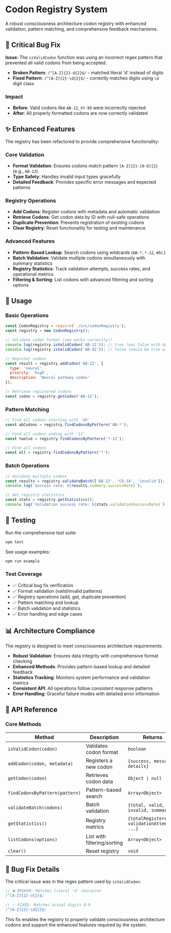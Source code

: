 # Codon Registry System

A robust consciousness architecture codon registry with enhanced validation, pattern matching, and comprehensive feedback mechanisms.

## 🔧 Critical Bug Fix

**Issue**: The `isValidCodon` function was using an incorrect regex pattern that prevented all valid codons from being accepted.

- **Broken Pattern**: `/^[A-Z]{2}-d{2}$/` - matched literal 'd' instead of digits
- **Fixed Pattern**: `/^[A-Z]{2}-\d{2}$/` - correctly matches digits using `\d` digit class

### Impact
- **Before**: Valid codons like `AB-12`, `XY-99` were incorrectly rejected
- **After**: All properly formatted codons are now correctly validated

## ✨ Enhanced Features

The registry has been refactored to provide comprehensive functionality:

### Core Validation
- **Format Validation**: Ensures codons match pattern `[A-Z]{2}-[0-9]{2}` (e.g., `AB-12`)
- **Type Safety**: Handles invalid input types gracefully
- **Detailed Feedback**: Provides specific error messages and expected patterns

### Registry Operations
- **Add Codons**: Register codons with metadata and automatic validation
- **Retrieve Codons**: Get codon data by ID with null-safe operations
- **Duplicate Prevention**: Prevents registration of existing codons
- **Clear Registry**: Reset functionality for testing and maintenance

### Advanced Features
- **Pattern-Based Lookup**: Search codons using wildcards (`AB-*`, `*-12`, etc.)
- **Batch Validation**: Validate multiple codons simultaneously with summary statistics
- **Registry Statistics**: Track validation attempts, success rates, and operational metrics
- **Filtering & Sorting**: List codons with advanced filtering and sorting options

## 🚀 Usage

### Basic Operations

```javascript
const CodonRegistry = require('./src/codonRegistry');
const registry = new CodonRegistry();

// Validate codon format (now works correctly!)
console.log(registry.isValidCodon('AB-12')); // true (was false with bug)
console.log(registry.isValidCodon('AB-d2')); // false (would be true with bug)

// Register codons
const result = registry.addCodon('AB-12', { 
  type: 'neural', 
  priority: 'high',
  description: 'Neural pathway codon' 
});

// Retrieve registered codons
const codon = registry.getCodon('AB-12');
```

### Pattern Matching

```javascript
// Find all codons starting with 'AB'
const abCodons = registry.findCodonsByPattern('AB-*');

// Find all codons ending with '12'
const twelve = registry.findCodonsByPattern('*-12');

// Find all codons
const all = registry.findCodonsByPattern('*');
```

### Batch Operations

```javascript
// Validate multiple codons
const results = registry.validateBatch(['AB-12', 'CD-34', 'invalid']);
console.log(`Success rate: ${results.summary.successRate}`);

// Get registry statistics
const stats = registry.getStatistics();
console.log(`Validation success rate: ${stats.validationSuccessRate}`);
```

## 🧪 Testing

Run the comprehensive test suite:

```bash
npm test
```

See usage examples:

```bash
npm run example
```

### Test Coverage

- ✅ Critical bug fix verification
- ✅ Format validation (valid/invalid patterns)
- ✅ Registry operations (add, get, duplicate prevention)
- ✅ Pattern matching and lookup
- ✅ Batch validation and statistics
- ✅ Error handling and edge cases

## 📊 Architecture Compliance

The registry is designed to meet consciousness architecture requirements:

- **Robust Validation**: Ensures data integrity with comprehensive format checking
- **Enhanced Methods**: Provides pattern-based lookup and detailed feedback
- **Statistics Tracking**: Monitors system performance and validation metrics  
- **Consistent API**: All operations follow consistent response patterns
- **Error Handling**: Graceful failure modes with detailed error information

## 🔄 API Reference

### Core Methods

| Method | Description | Returns |
|--------|-------------|---------|
| `isValidCodon(codon)` | Validates codon format | `boolean` |
| `addCodon(codon, metadata)` | Registers a new codon | `{success, message, details}` |
| `getCodon(codon)` | Retrieves codon data | `Object \| null` |
| `findCodonsByPattern(pattern)` | Pattern-based search | `Array<Object>` |
| `validateBatch(codons)` | Batch validation | `{total, valid, invalid, summary}` |
| `getStatistics()` | Registry metrics | `{totalRegistered, validationAttempts, ...}` |
| `listCodons(options)` | List with filtering/sorting | `Array<Object>` |
| `clear()` | Reset registry | `void` |

## 🐛 Bug Fix Details

The critical issue was in the regex pattern used by `isValidCodon`:

```javascript
// ❌ BROKEN: Matches literal 'd' character
/^[A-Z]{2}-d{2}$/

// ✅ FIXED: Matches actual digits 0-9  
/^[A-Z]{2}-\d{2}$/
```

This fix enables the registry to properly validate consciousness architecture codons and support the enhanced features required by the system.